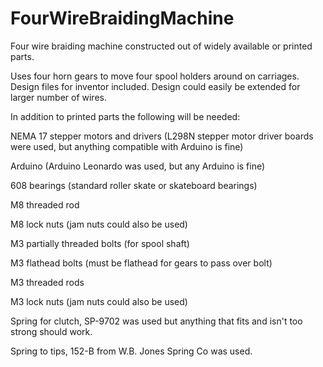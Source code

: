 # FourWireBraidingMachine
Four wire braiding machine constructed out of widely available or printed parts.

Uses four horn gears to move four spool holders around on carriages. 
Design files for inventor included. Design could easily be extended for larger number of wires.


In addition to printed parts the following will be needed:

NEMA 17 stepper motors and drivers (L298N stepper motor driver boards were used, but anything compatible with Arduino is fine)

Arduino (Arduino Leonardo was used, but any Arduino is fine)

608 bearings (standard roller skate or skateboard bearings)

M8 threaded rod

M8 lock nuts (jam nuts could also be used)

M3 partially threaded bolts (for spool shaft)

M3 flathead bolts (must be flathead for gears to pass over bolt)

M3 threaded rods

M3 lock nuts (jam nuts could also be used)

Spring for clutch, SP-9702 was used but anything that fits and isn't too strong should work.

Spring to tips, 152-B from W.B. Jones Spring Co was used.

